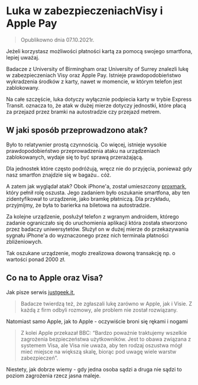 # Luka w zabezpieczeniachVisy i Apple Pay

> Opublikowno dnia 07.10.2021r.

Jeżeli korzystasz możliwości płatności kartą za pomocą swojego smartfona, lepiej uważaj.

Badacze z University of Birmingham oraz University of Surrey znalezli lukę w zabezpieczeniach Visy oraz Apple Pay.
Istnieje prawdopodobieństwo wykradzenia środków z karty, nawet w momencie, w którym telefon jest zablokowany.

Na całe szczęście, luka dotyczy wyłącznie podpiecia karty w trybie Express Transit. oznacza to, że atak w dużej mierze dotyczy
jednostki, które płacą za przejazd przez bramki na autostradzie czy przejazd metrem.

## W jaki sposób przeprowadzono atak?

Było to relatywnier prostą czynnością. Co więcej, istnieje wysokie prawdopodobieństwo przeprowadzenia ataku na urządzeniach
zablokowanych, wydaje się to być sprawą przerażającą.

Dla jednostek które często podróżują, wręcz nie do przyjęcia, ponieważ gdy nasz smartfon znajdzie się w bagażu.. cóż.

A zatem jak wyglądał atak?
Obok iPhone'a, został umieszczony [proxmark](https://www.proxmark.com/), który pełnił rolę oszusta. Jego zadaniem było oszukanie smartfona, aby ten zidentyfikował to urządzenie, jako bramkę płatniczą. Dla przykładu, przyjmijmy, że była
to barierka na biletowa na autostradzie. 

Za kolejne urządzenie, posłużył telefon z wgranym androidem, którego zadanie ograniczało się do uruchomienia aplikacji
która została stworzono przez badaczy uniwersytetów. Służył on w dużej mierze do przekazywania sygnału iPhone'a do
wyznaczonego przez nich terminala płatności zbliżeniowych.

Tak oszukane urządzenie, mogło zrealizowa dowoną transakcję np. o wartości ponad 2000 zł.

## Co na to Apple oraz Visa?

Jak pisze serwis [justgeek.it](https://geek.justjoin.it/badacze-znalezli-luki-w-zabezpieczeniach-visy-i-apple-pay-moga-prowadzic-do-kradziezy),

> Badacze twierdzą też, że zgłaszali lukę zarówno w Apple, jak i Visie. Z każdą z firm odbyli rozmowy, ale problem nie został rozwiązany.

Natomiast samo Apple, jak to Apple - oczywiście broni się rękami i nogami

> Z kolei Apple przekazał BBC: “Bardzo poważnie traktujemy wszelkie zagrożenia bezpieczeństwa użytkowników. Jest to obawa związana z systemem Visa, ale Visa nie uważa, aby ten rodzaj oszustwa mógł mieć miejsce na większą skalę, biorąc pod uwagę wiele warstw zabezpieczeń”.

Niestety, jak dobrze wiemy - gdy jedna osoba sądzi a druga nie sądzi to poziom zagrożenia rzecz jasna maleje.
